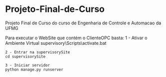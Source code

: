 # Projeto-Final-de-Curso
Projeto Final de Curso do curso de Engenharia de Controle e Automacao da UFMG

Para executar o WebSite que contém o ClienteOPC basta:
    1 - Ativar o Ambiente Virtual
    supervisory\Scripts\activate.bat

    2 - Entrar na supervisorySite
    cd supervisorySite

    3 - Iniciar servidor
    python manage.py runserver